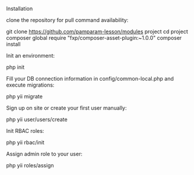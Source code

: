 Installation

clone the repository for pull command availability:

git clone https://github.com/pamparam-lesson/modules project
cd project
composer global require "fxp/composer-asset-plugin:~1.0.0"
composer install

Init an environment:

php init

Fill your DB connection information in config/common-local.php and execute migrations:

php yii migrate

Sign up on site or create your first user manually:

php yii user/users/create

Init RBAC roles:

php yii rbac/init

Assign admin role to your user:

php yii roles/assign
